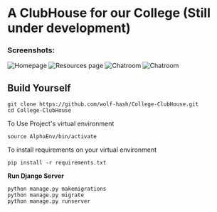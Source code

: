 # A ClubHouse for our College (Still under development)
### Screenshots:
![Homepage](https://github.com/wolf-hash/College-ClubHouse/blob/master/Screenshots/clubhouse.png)
![Resources page](https://github.com/wolf-hash/College-ClubHouse/blob/master/Screenshots/resources.png)
![Chatroom](https://github.com/wolf-hash/College-ClubHouse/blob/master/Screenshots/chatrooms.png)
![Chatroom](https://github.com/wolf-hash/College-ClubHouse/blob/master/Screenshots/chatrooms1.png)


## Build Yourself
```
git clone https://github.com/wolf-hash/College-ClubHouse.git
cd College-ClubHouse
```
To Use Project's virtual environment 
``` 
source AlphaEnv/bin/activate
```
To install requirements on your virtual environment
```
pip install -r requirements.txt
```
**Run Django Server**
```
python manage.py makemigrations
python manage.py migrate
python manage.py runserver
```
